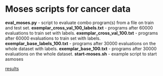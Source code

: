 # Moses scripts for cancer data

**eval_moses.py** - script to evaluate combo program(s) from a file on train and test set.
**exemplar_cross_val_100_labels.txt** - programs after 60000 evaluations to train set with labels.
**exemplar_cross_val_100.txt** - programs after 60000 evaluations to train set with labels.
**exemplar_base_labels_100.txt** - programs after 30000 evaluations on the whole dataset with labels.
**exemplar_base_100.txt** - programs after 30000 evaluations on the whole dataset.
**start-moses.sh** - example script to start asmoses

[results](https://docs.google.com/document/d/1lVTITEI6PxH-lBBISrfxYHDr3Suk57rHUKmkEWA5EeM/edit?usp=sharing)
